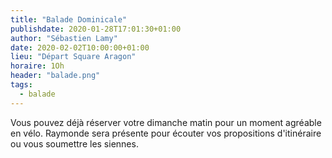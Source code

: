 ```yaml
---
title: "Balade Dominicale"
publishdate: 2020-01-28T17:01:30+01:00
author: "Sébastien Lamy"
date: 2020-02-02T10:00:00+01:00
lieu: "Départ Square Aragon"
horaire: 1Oh
header: "balade.png"
tags:
  - balade
---
```


Vous pouvez déjà réserver votre dimanche matin pour un moment agréable en vélo.
Raymonde sera présente pour écouter vos propositions d'itinéraire ou vous 
soumettre les siennes.